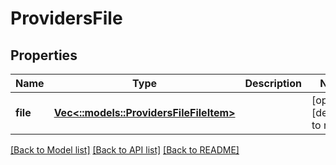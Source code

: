 # ProvidersFile

## Properties
Name | Type | Description | Notes
------------ | ------------- | ------------- | -------------
**file** | [**Vec<::models::ProvidersFileFileItem>**](ProvidersFileFileItem.md) |  | [optional] [default to null]

[[Back to Model list]](../README.md#documentation-for-models) [[Back to API list]](../README.md#documentation-for-api-endpoints) [[Back to README]](../README.md)


